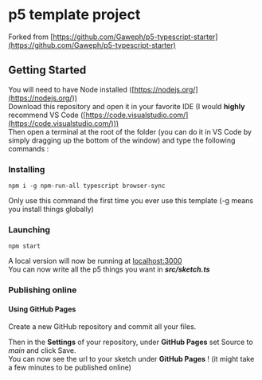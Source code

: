 # p5 template project

Forked from [https://github.com/Gaweph/p5-typescript-starter](https://github.com/Gaweph/p5-typescript-starter)

## Getting Started

You will need to have Node installed ([https://nodejs.org/](https://nodejs.org/))  
Download this repository and open it in your favorite IDE (I would **highly** recommend VS Code ([https://code.visualstudio.com/](https://code.visualstudio.com/)))  
Then open a terminal at the root of the folder (you can do it in VS Code by simply dragging up the bottom of the window) and type the following commands :

### Installing

```
npm i -g npm-run-all typescript browser-sync
```

Only use this command the first time you ever use this template (-g means you install things globally)

### Launching

```
npm start
```

A local version will now be running at [localhost:3000](http://localhost:3000)  
You can now write all the p5 things you want in __*src/sketch.ts*__

### Publishing online

#### Using GitHub Pages

Create a new GitHub repository and commit all your files.

Then in the **Settings** of your repository, under **GitHub Pages** set Source to *main* and click Save.  
You can now see the url to your sketch under **GitHub Pages** ! (it might take a few minutes to be published online)

